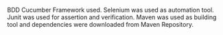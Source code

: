 BDD Cucumber Framework used.
Selenium was used as automation tool.
Junit was used for assertion and verification.
Maven was used as building tool and dependencies were downloaded from Maven Repository.
